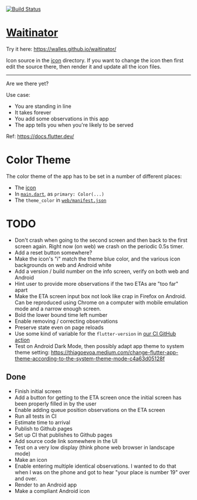 <a href="https://github.com/walles/waitinator/actions"><img src="https://github.com/walles/waitinator/workflows/test-and-deploy/badge.svg" alt="Build Status"></a>

# [Waitinator](https://walles.github.io/waitinator/)

Try it here: <https://walles.github.io/waitinator/>

Icon source in the [icon](icon) directory. If you want to change the icon then
first edit the source there, then render it and update all the icon files.

---

Are we there yet?

Use case:

- You are standing in line
- It takes forever
- You add some observations in this app
- The app tells you when you're likely to be served

Ref: <https://docs.flutter.dev/>

# Color Theme

The color theme of the app has to be set in a number of different places:

- The [icon](icon/)
- In [`main.dart`](lib/main.dart), as `primary: Color(...)`
- The `theme_color` in [`web/manifest.json`](web/manifest.json)

# TODO

- Don't crash when going to the second screen and then back to the first screen
  again. Right now (on web) we crash on the periodic 0.5s timer.
- Add a reset button somewhere?
- Make the icon's "i" match the theme blue color, and the various icon
  backgrounds on web and Android white
- Add a version / build number on the info screen, verify on both web and
  Android
- Hint user to provide more observations if the two ETAs are "too far" apart
- Make the ETA screen input box not look like crap in Firefox on Android. Can be
  reproduced using Chrome on a computer with mobile emulation mode and a narrow
  enough screen.
- Bold the lower bound time left number
- Enable removing / correcting observations
- Preserve state even on page reloads
- Use some kind of variable for the `flutter-version` in [our CI GitHub action](/.github/workflows/test-and-deploy.yaml)
- Test on Android Dark Mode, then possibly adapt app theme to system theme setting:
  <https://thiagoevoa.medium.com/change-flutter-app-theme-according-to-the-system-theme-mode-c4a63d05128f>

## Done

- Finish initial screen
- Add a button for getting to the ETA screen once the initial screen has been
  properly filled in by the user
- Enable adding queue position observations on the ETA screen
- Run all tests in CI
- Estimate time to arrival
- Publish to Github pages
- Set up CI that publishes to Github pages
- Add source code link somewhere in the UI
- Test on a very low display (think phone web browser in landscape mode)
- Make an icon
- Enable entering multiple identical observations. I wanted to do that when I
  was on the phone and got to hear "your place is number 19" over and over.
- Render to an Android app
- Make a compliant Android icon
